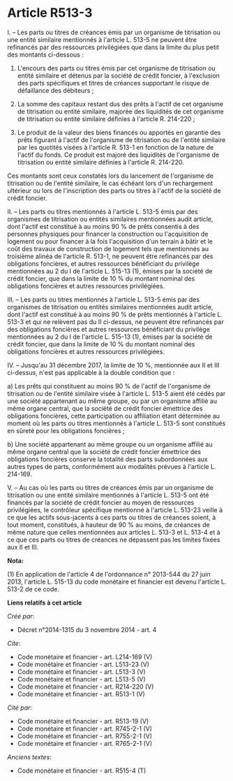 # Article R513-3

I. – Les parts ou titres de créances émis par un organisme de titrisation ou une entité similaire mentionnés à l'article L.
513-5 ne peuvent être refinancés par des ressources privilégiées que dans la limite du plus petit des montants ci-dessous :

1. L'encours des parts ou titres émis par cet organisme de titrisation ou entité similaire et détenus par la société de
crédit foncier, à l'exclusion des parts spécifiques et titres de créances supportant le risque de défaillance des débiteurs ;

2. La somme des capitaux restant dus des prêts à l'actif de cet organisme de titrisation ou entité similaire, majorée des
liquidités de cet organisme de titrisation ou entité similaire définies à l'article R. 214-220 ;

3. Le produit de la valeur des biens financés ou apportés en garantie des prêts figurant à l'actif de l'organisme de
titrisation ou de l'entité similaire par les quotités visées à l'article R. 513-1 en fonction de la nature de l'actif du
fonds. Ce produit est majoré des liquidités de l'organisme de titrisation ou entité similaire définies à l'article R.
214-220.

Ces montants sont ceux constatés lors du lancement de l'organisme de titrisation ou de l'entité similaire, le cas échéant
lors d'un rechargement ultérieur ou lors de l'inscription des parts ou titres à l'actif de la société de crédit foncier.

II. – Les parts ou titres mentionnés à l'article L. 513-5 émis par des organismes de titrisation ou entités similaires
mentionnées audit article, dont l'actif est constitué à au moins 90 % de prêts consentis à des personnes physiques pour
financer la construction ou l'acquisition de logement ou pour financer à la fois l'acquisition d'un terrain à bâtir et le
coût des travaux de construction de logement tels que mentionnés au troisième alinéa de l'article R. 513-1, ne peuvent être
refinancés par des obligations foncières, et autres ressources bénéficiant du privilège mentionnées au 2 du I de l'article L.
515-13 (1), émises par la société de crédit foncier, que dans la limite de 10 % du montant nominal des obligations foncières
et autres ressources privilégiées.

III. – Les parts ou titres mentionnés à l'article L. 513-5 émis par des organismes de titrisation ou entités similaires
mentionnées audit article, dont l'actif est constitué à au moins 90 % de prêts mentionnés à l'article L. 513-3 et qui ne
relèvent pas du II ci-dessus, ne peuvent être refinancés par des obligations foncières et autres ressources bénéficiant du
privilège mentionnées au 2 du I de l'article L. 515-13 (1), émises par la société de crédit foncier, que dans la limite de 10
% du montant nominal des obligations foncières et autres ressources privilégiées.

IV. – Jusqu'au 31 décembre 2017, la limite de 10 %, mentionnée aux II et III ci-dessus, n'est pas applicable à la double
condition que :

a) Les prêts qui constituent au moins 90 % de l'actif de l'organisme de titrisation ou de l'entité similaire visée à
l'article L. 513-5 aient été cédés par une société appartenant au même groupe, ou par un organisme affilié au même organe
central, que la société de crédit foncier émettrice des obligations foncières, cette participation ou affiliation étant
déterminée au moment où les parts ou titres mentionnés à l'article L. 513-5 sont constitués en sûreté pour les obligations
foncières ;

b) Une société appartenant au même groupe ou un organisme affilié au même organe central que la société de crédit foncier
émettrice des obligations foncières conserve la totalité des parts subordonnées aux autres types de parts, conformément aux
modalités prévues à l'article L. 214-169.

V. – Au cas où les parts ou titres de créances émis par un organisme de titrisation ou une entité similaire mentionnés à
l'article L. 513-5 ont été financés par la société de crédit foncier au moyen de ressources privilégiées, le contrôleur
spécifique mentionné à l'article L. 513-23 veille à ce que les actifs sous-jacents à ces parts ou titres de créances soient,
à tout moment, constitués, à hauteur de 90 % au moins, de créances de même nature que celles mentionnées aux articles L.
513-3 et L. 513-4 et à ce que ces parts ou titres de créances ne dépassent pas les limites fixées aux II et III.

**Nota:**

(1) En application de l'article 4 de l'ordonnance n° 2013-544 du 27 juin 2013, l'article L. 515-13 du code monétaire et
financier est devenu l'article L. 513-2 de ce code.

**Liens relatifs à cet article**

_Créé par_:

  - Décret n°2014-1315 du 3 novembre 2014 - art. 4

_Cite_:

  - Code monétaire et financier - art. L214-169 (V)
  - Code monétaire et financier - art. L513-23 (V)
  - Code monétaire et financier - art. L513-3 (V)
  - Code monétaire et financier - art. L513-5 (V)
  - Code monétaire et financier - art. R214-220 (V)
  - Code monétaire et financier - art. R513-1 (V)

_Cité par_:

  - Code monétaire et financier - art. R513-19 (V)
  - Code monétaire et financier - art. R745-2-1 (V)
  - Code monétaire et financier - art. R755-2-1 (V)
  - Code monétaire et financier - art. R765-2-1 (V)

_Anciens textes_:

  - Code monétaire et financier - art. R515-4 (T)
